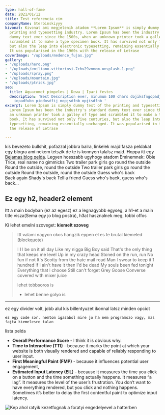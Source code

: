 ```yaml
---
type: hall-of-fame
date: 2021/01/12
title: Test referencia cim
companyName: Sterbinskiyyy
kivonat: Kivonat ami megjelenik atadom **Lorem Ipsum** is simply dummy text of the
  printing and typesetting industry. Lorem Ipsum has been the industry's standard
  dummy text ever since the 1500s, when an unknown printer took a galley of type and
  scrambled it to make a type specimen book. It has survived not only five centuries,
  but also the leap into electronic typesetting, remaining essentially unchanged.
  It was popularised in the 1960s with the release of Letrase
coverImage: "/uploads/medence_fujas.jpg"
gallery:
- "/uploads/hero.png"
- "/uploads/emiliano-vittoriosi-7chv29vnnom-unsplash-1.png"
- "/uploads/spray.png"
- "/uploads/mountain.jpg"
- "/uploads/ptrick.jpg"
seo:
  title: Aquacomet pimpeles | Dewa | Ipari festes
  description: 'Best Description ever, minumum 100 chars dojiksfngopadjfnbopadf jnasdjiopbn
    iopadfubn piodosdfij nopjsdfnb opjisdfnb '
excerpt: Lorem Ipsum is simply dummy text of the printing and typesetting industry.
  Lorem Ipsum has been the industry's standard dummy text ever since the 1500s, when
  an unknown printer took a galley of type and scrambled it to make a type specimen
  book. It has survived not only five centuries, but also the leap into electronic
  typesetting, remaining essentially unchanged. It was popularised in the 1960s with
  the release of Letrase

---
```

kis bevezeto bullshit, pofazzal jobbra balra, linkelek majd fasza peldakat egy blogra ami nekem tetszik de te is konnyen talalsz majd. Hoppa itt egy [Bejamas blog pelda](https://bejamas.io/blog/website-performance-research/ "Ez a tooltip ha cursort fele viszi a balhere"). Legyen hosszabb ugyhogy atadom Eminemnek: Obie Trice, real name no gimmicks Two trailer park girls go round the outside Round the outside, round the outside Two trailer park girls go round the outside Round the outside, round the outside Guess who's back  
Back again Shady's back Tell a friend Guess who's back, guess who's back...

## Ez egy h2, header2 element

Itt a main bodyban (ez az egesz) ez a legnagyobb egyseg, a h1-et a main title visza(Sema egy jo blog postra), h3at hasznalnek meg, tobbi offos

Ki lehet emelni szoveget: **kiemelt szoveg**

> Itt valami nagyon okos hangzik eppen el es te brutal kiemeled (blockquote)
>
> I I I be on it all day Like my nigga Big Boy said That's the only thing that keeps me level Up in my crazy head Stoned on the run, run No fun if not It's Scotty from the hate mail read Man I swear to keep it 1 hundred If I ain't have it then I'd be dead My souls been fed tonight Everything that I choose Still can't forget Grey Goose Converse covered with mixer juice
>
> lehet tobbsoros is
>
> * lehet benne golyo is

***

ez egy divider volt, jobb alul kis billentyuzet ikonnal latsz minden opciot

`ez egy code sor, nemtom igazabol mire jo ha nem programozo vagy, mas fajta kiemelesre talan`

lista pelda

* **Overall Performance Score** - I think it is obvious why.
* **Time to Interactive (TTI)** - because it marks the point at which your website is both visually rendered and capable of reliably responding to user input.
* **First Meaningful Paint (FMP)** - because it influences potential user engagement,
* **Estimated Input Latency (EIL)** - because it measures the time you click on a button and the time something actually happens. It measures “a lag”. It measures the level of the user’s frustration. You don’t want to have everything rendered, but you click and nothing happens. Sometimes it’s better to delay the first contentful paint to optimize input latency.

![Kep ahol ratyik kezetfognak a foratyi engedelyevel a hatterben](/uploads/ptrick.jpg "Kezfogasa a ratyiknak")
